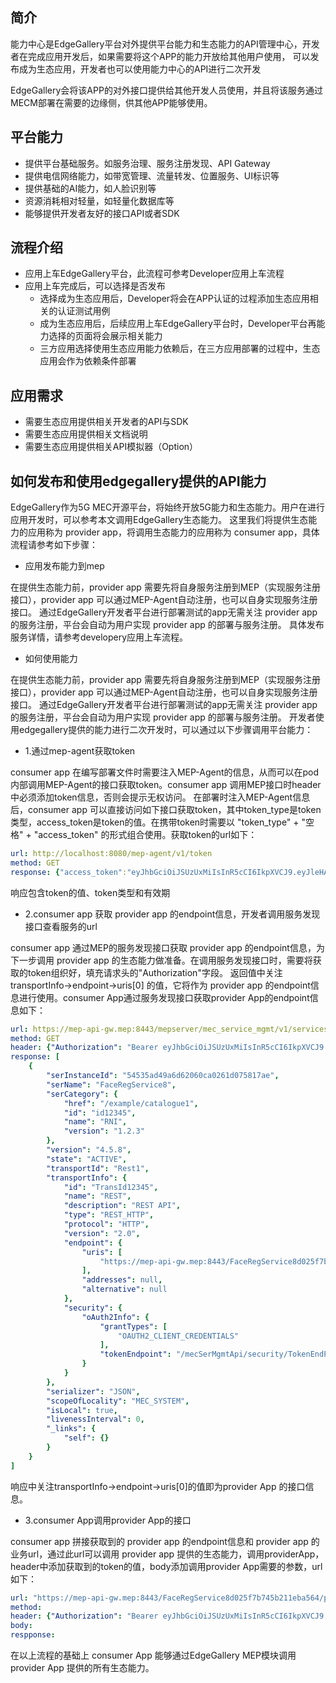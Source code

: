 ## 简介
能力中心是EdgeGallery平台对外提供平台能力和生态能力的API管理中心，开发者在完成应用开发后，如果需要将这个APP的能力开放给其他用户使用，
可以发布成为生态应用，开发者也可以使用能力中心的API进行二次开发

EdgeGallery会将该APP的对外接口提供给其他开发人员使用，并且将该服务通过MECM部署在需要的边缘侧，供其他APP能够使用。

## 平台能力
- 提供平台基础服务。如服务治理、服务注册发现、API Gateway
- 提供电信网络能力，如带宽管理、流量转发、位置服务、UI标识等
- 提供基础的AI能力，如人脸识别等
- 资源消耗相对轻量，如轻量化数据库等
- 能够提供开发者友好的接口API或者SDK

## 流程介绍
- 应用上车EdgeGallery平台，此流程可参考Developer应用上车流程
- 应用上车完成后，可以选择是否发布
    - 选择成为生态应用后，Developer将会在APP认证的过程添加生态应用相关的认证测试用例
    - 成为生态应用后，后续应用上车EdgeGallery平台时，Developer平台再能力选择的页面将会展示相关能力
    - 三方应用选择使用生态应用能力依赖后，在三方应用部署的过程中，生态应用会作为依赖条件部署

## 应用需求

-  需要生态应用提供相关开发者的API与SDK
-  需要生态应用提供相关文档说明
-  需要生态应用提供相关API模拟器（Option）

## 如何发布和使用edgegallery提供的API能力

EdgeGallery作为5G MEC开源平台，将始终开放5G能力和生态能力。用户在进行应用开发时，可以参考本文调用EdgeGallery生态能力。 这里我们将提供生态能力的应用称为 provider app，将调用生态能力的应用称为 consumer app，具体流程请参考如下步骤：

- 应用发布能力到mep

在提供生态能力前，provider app 需要先将自身服务注册到MEP（实现服务注册接口），provider app 可以通过MEP-Agent自动注册，也可以自身实现服务注册接口。 通过EdgeGallery开发者平台进行部署测试的app无需关注 provider app 的服务注册，平台会自动为用户实现 provider app 的部署与服务注册。
具体发布服务详情，请参考developery应用上车流程。


- 如何使用能力

在提供生态能力前，provider app 需要先将自身服务注册到MEP（实现服务注册接口），provider app 可以通过MEP-Agent自动注册，也可以自身实现服务注册接口。 通过EdgeGallery开发者平台进行部署测试的app无需关注 provider app 的服务注册，平台会自动为用户实现 provider app 的部署与服务注册。
开发者使用edgegallery提供的能力进行二次开发时，可以通过以下步骤调用平台能力：

- 1.通过mep-agent获取token

consumer app 在编写部署文件时需要注入MEP-Agent的信息，从而可以在pod内部调用MEP-Agent的接口获取token。consumer app 调用MEP接口时header中必须添加token信息，否则会提示无权访问。
在部署时注入MEP-Agent信息后，consumer app 可以直接访问如下接口获取token，其中token_type是token类型，access_token是token的值。在携带token时需要以 "token_type" + "空格" + "access_token" 的形式组合使用。获取token的url如下：
```yaml
url: http://localhost:8080/mep-agent/v1/token
method: GET
response: {"access_token":"eyJhbGciOiJSUzUxMiIsInR5cCI6IkpXVCJ9.eyJleHAiOjE2MDg3OTM1NjAuMzM4NzM1LCJpc3MiOiJtZXBhdXRoIiwic3ViIjoiNDdlOTg4MGItYzMyNy00NmI0LTg3MWYtMzY5NDU3NDJjZDIyIiwiY2xpZW50aXAiOiIyMDAuMS4xLjIifQ.mIlkBxTL_HRPiwreGXS_Cd1yAJd194nDo7MgOF4aDjuo2qVGQ5-U4Gk10vfVqEBmfSZzN6cCVwQimCuyUs4n0hn_HdqpUIZVtBf_ISuXe8EN4RGBrqU2woEYYAcXqg4Fawet8t7ZSZlldcHrfWPL2zcB2kAGloR2QFMS7vRY5nSlXXmt5-LEi7_uaJPtYcwknT2iHzrdxZp-GJmEW-SqebxQWObD58SQMgOqC-SITIe-bizMnKU8rJMCXsvs8-3IK2Mwe76mmaAEo1iL2JpYuqnUzA9CTmo0dJZ8ZaZTAKrUx6P7mlOu7IMP8dpOiYbpOOxFqa4UgH4w4DZHiDqTdA","token_type":"Bearer","expires_in":3600}
```
响应包含token的值、token类型和有效期

- 2.consumer app 获取 provider app 的endpoint信息，开发者调用服务发现接口查看服务的url

consumer app 通过MEP的服务发现接口获取 provider app 的endpoint信息，为下一步调用 provider app 的生态能力做准备。在调用服务发现接口时，需要将获取的token组织好，填充请求头的"Authorization"字段。 返回值中关注 transportInfo->endpoint->uris[0] 的值，它将作为 provider app 的endpoint信息进行使用。consumer App通过服务发现接口获取provider App的endpoint信息如下：
```yaml
url: https://mep-api-gw.mep:8443/mepserver/mec_service_mgmt/v1/services?ser_name=
method: GET
header: {"Authorization": "Bearer eyJhbGciOiJSUzUxMiIsInR5cCI6IkpXVCJ9.eyJleHAiOjE2MDg3OTQzMjIuNTQxMzYwOSwiaXNzIjoibWVwYXV0aCIsInN1YiI6IjVhYmU0NzgyLTJjNzAtNGU0Ny05YTRlLTBlZTNhMWEwZmQxZiIsImNsaWVudGlwIjoiMTU5LjEzOC4xMzAuMTU2In0.RL8VOODpzpGipxbqL1MOOmb0wIcVV1Gsh9zMhp8gxCf2N725sbBtmq_P5UCAF8_F7ub6Ehgw0u906NrOQymhdYxuM9GaAAj2ReVxSGYAMsY-rZl8XEkR_SLL2CZHK2vmaT0G7CgsWyrMOkUd8k5SyJ4jCqzrSiPcoC3ECNwIDJwcNmu8ET2OWnRyi53Ef4dbxL9iWtRUEjh9xuNMl4vxF3y3xvo_Li6SCfY0AHN6vdJCcejHXXPbSqcP9gPfVr0jkNwfbA3-ZoirM80JEjIiguDfqlD23tSLwa2GOZ09xrG34Ak8fp_mnDLG6f8jBzi7kt-14vZr4uHRqYhhT9FvFA"}
response: [
    {
        "serInstanceId": "54535ad49a6d62060ca0261d075817ae",
        "serName": "FaceRegService8",
        "serCategory": {
            "href": "/example/catalogue1",
            "id": "id12345",
            "name": "RNI",
            "version": "1.2.3"
        },
        "version": "4.5.8",
        "state": "ACTIVE",
        "transportId": "Rest1",
        "transportInfo": {
            "id": "TransId12345",
            "name": "REST",
            "description": "REST API",
            "type": "REST_HTTP",
            "protocol": "HTTP",
            "version": "2.0",
            "endpoint": {
                "uris": [
                    "https://mep-api-gw.mep:8443/FaceRegService8d025f7b745b211eba564"
                ],
                "addresses": null,
                "alternative": null
            },
            "security": {
                "oAuth2Info": {
                    "grantTypes": [
                        "OAUTH2_CLIENT_CREDENTIALS"
                    ],
                    "tokenEndpoint": "/mecSerMgmtApi/security/TokenEndPoint"
                }
            }
        },
        "serializer": "JSON",
        "scopeOfLocality": "MEC_SYSTEM",
        "isLocal": true,
        "livenessInterval": 0,
        "_links": {
            "self": {}
        }
    }
]
```
响应中关注transportInfo->endpoint->uris[0]的值即为provider App 的接口信息。

- 3.consumer App调用provider App的接口

consumer app 拼接获取到的 provider app 的endpoint信息和 provider app 的业务url，通过此url可以调用 provider app 提供的生态能力，调用providerApp，header中添加获取到的token的值，body添加调用provider App需要的参数，url如下：

```yaml
url: "https://mep-api-gw.mep:8443/FaceRegService8d025f7b745b211eba564/providerAppurl"
method: 
header: {"Authorization": "Bearer eyJhbGciOiJSUzUxMiIsInR5cCI6IkpXVCJ9.eyJleHAiOjE2MDg3OTQzMjIuNTQxMzYwOSwiaXNzIjoibWVwYXV0aCIsInN1YiI6IjVhYmU0NzgyLTJjNzAtNGU0Ny05YTRlLTBlZTNhMWEwZmQxZiIsImNsaWVudGlwIjoiMTU5LjEzOC4xMzAuMTU2In0.RL8VOODpzpGipxbqL1MOOmb0wIcVV1Gsh9zMhp8gxCf2N725sbBtmq_P5UCAF8_F7ub6Ehgw0u906NrOQymhdYxuM9GaAAj2ReVxSGYAMsY-rZl8XEkR_SLL2CZHK2vmaT0G7CgsWyrMOkUd8k5SyJ4jCqzrSiPcoC3ECNwIDJwcNmu8ET2OWnRyi53Ef4dbxL9iWtRUEjh9xuNMl4vxF3y3xvo_Li6SCfY0AHN6vdJCcejHXXPbSqcP9gPfVr0jkNwfbA3-ZoirM80JEjIiguDfqlD23tSLwa2GOZ09xrG34Ak8fp_mnDLG6f8jBzi7kt-14vZr4uHRqYhhT9FvFA"}
body:
respponse: 
```
在以上流程的基础上 consumer App 能够通过EdgeGallery MEP模块调用 provider App 提供的所有生态能力。

